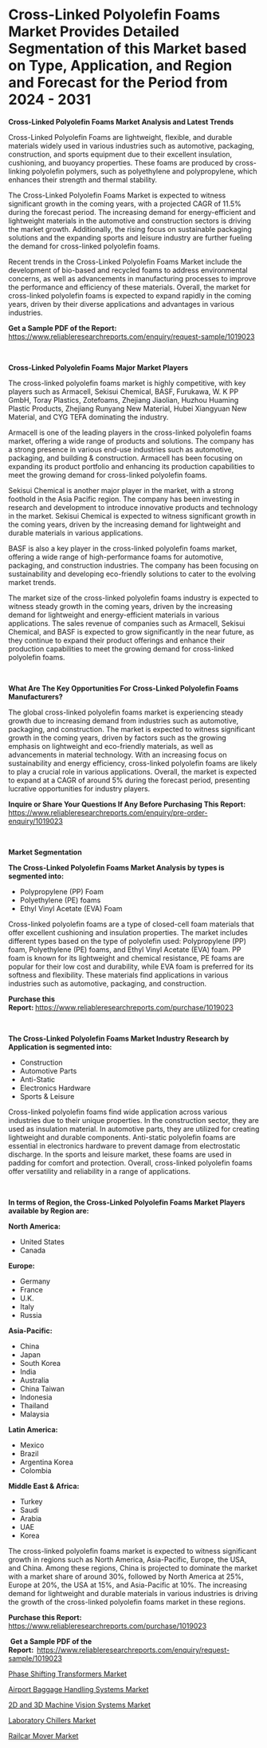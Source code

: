 <p><h1>Cross-Linked Polyolefin Foams Market Provides Detailed Segmentation of this Market based on Type, Application, and Region and Forecast for the Period from 2024 - 2031</h1></p><p><strong>Cross-Linked Polyolefin Foams Market Analysis and Latest Trends</strong></p>
<p><p>Cross-Linked Polyolefin Foams are lightweight, flexible, and durable materials widely used in various industries such as automotive, packaging, construction, and sports equipment due to their excellent insulation, cushioning, and buoyancy properties. These foams are produced by cross-linking polyolefin polymers, such as polyethylene and polypropylene, which enhances their strength and thermal stability.</p><p>The Cross-Linked Polyolefin Foams Market is expected to witness significant growth in the coming years, with a projected CAGR of 11.5% during the forecast period. The increasing demand for energy-efficient and lightweight materials in the automotive and construction sectors is driving the market growth. Additionally, the rising focus on sustainable packaging solutions and the expanding sports and leisure industry are further fueling the demand for cross-linked polyolefin foams.</p><p>Recent trends in the Cross-Linked Polyolefin Foams Market include the development of bio-based and recycled foams to address environmental concerns, as well as advancements in manufacturing processes to improve the performance and efficiency of these materials. Overall, the market for cross-linked polyolefin foams is expected to expand rapidly in the coming years, driven by their diverse applications and advantages in various industries.</p></p>
<p><strong>Get a Sample PDF of the Report:&nbsp;</strong> <a href="https://www.reliableresearchreports.com/enquiry/request-sample/1019023">https://www.reliableresearchreports.com/enquiry/request-sample/1019023</a></p>
<p>&nbsp;</p>
<p><strong>Cross-Linked Polyolefin Foams Major Market Players</strong></p>
<p><p>The cross-linked polyolefin foams market is highly competitive, with key players such as Armacell, Sekisui Chemical, BASF, Furukawa, W. K PP GmbH, Toray Plastics, Zotefoams, Zhejiang Jiaolian, Huzhou Huaming Plastic Products, Zhejiang Runyang New Material, Hubei Xiangyuan New Material, and CYG TEFA dominating the industry.</p><p>Armacell is one of the leading players in the cross-linked polyolefin foams market, offering a wide range of products and solutions. The company has a strong presence in various end-use industries such as automotive, packaging, and building & construction. Armacell has been focusing on expanding its product portfolio and enhancing its production capabilities to meet the growing demand for cross-linked polyolefin foams.</p><p>Sekisui Chemical is another major player in the market, with a strong foothold in the Asia Pacific region. The company has been investing in research and development to introduce innovative products and technology in the market. Sekisui Chemical is expected to witness significant growth in the coming years, driven by the increasing demand for lightweight and durable materials in various applications.</p><p>BASF is also a key player in the cross-linked polyolefin foams market, offering a wide range of high-performance foams for automotive, packaging, and construction industries. The company has been focusing on sustainability and developing eco-friendly solutions to cater to the evolving market trends.</p><p>The market size of the cross-linked polyolefin foams industry is expected to witness steady growth in the coming years, driven by the increasing demand for lightweight and energy-efficient materials in various applications. The sales revenue of companies such as Armacell, Sekisui Chemical, and BASF is expected to grow significantly in the near future, as they continue to expand their product offerings and enhance their production capabilities to meet the growing demand for cross-linked polyolefin foams.</p></p>
<p>&nbsp;</p>
<p><strong>What Are The Key Opportunities For Cross-Linked Polyolefin Foams Manufacturers?</strong></p>
<p><p>The global cross-linked polyolefin foams market is experiencing steady growth due to increasing demand from industries such as automotive, packaging, and construction. The market is expected to witness significant growth in the coming years, driven by factors such as the growing emphasis on lightweight and eco-friendly materials, as well as advancements in material technology. With an increasing focus on sustainability and energy efficiency, cross-linked polyolefin foams are likely to play a crucial role in various applications. Overall, the market is expected to expand at a CAGR of around 5% during the forecast period, presenting lucrative opportunities for industry players.</p></p>
<p><strong>Inquire or Share Your Questions If Any Before Purchasing This Report:</strong> <a href="https://www.reliableresearchreports.com/enquiry/pre-order-enquiry/1019023">https://www.reliableresearchreports.com/enquiry/pre-order-enquiry/1019023</a></p>
<p>&nbsp;</p>
<p><strong>Market Segmentation</strong></p>
<p><strong>The Cross-Linked Polyolefin Foams Market Analysis by types is segmented into:</strong></p>
<p><ul><li>Polypropylene (PP) Foam</li><li>Polyethylene (PE) foams</li><li>Ethyl Vinyl Acetate (EVA) Foam</li></ul></p>
<p><p>Cross-linked polyolefin foams are a type of closed-cell foam materials that offer excellent cushioning and insulation properties. The market includes different types based on the type of polyolefin used: Polypropylene (PP) foam, Polyethylene (PE) foams, and Ethyl Vinyl Acetate (EVA) foam. PP foam is known for its lightweight and chemical resistance, PE foams are popular for their low cost and durability, while EVA foam is preferred for its softness and flexibility. These materials find applications in various industries such as automotive, packaging, and construction.</p></p>
<p><strong>Purchase this Report:&nbsp;</strong><a href="https://www.reliableresearchreports.com/purchase/1019023">https://www.reliableresearchreports.com/purchase/1019023</a></p>
<p>&nbsp;</p>
<p><strong>The Cross-Linked Polyolefin Foams Market Industry Research by Application is segmented into:</strong></p>
<p><ul><li>Construction</li><li>Automotive Parts</li><li>Anti-Static</li><li>Electronics Hardware</li><li>Sports & Leisure</li></ul></p>
<p><p>Cross-linked polyolefin foams find wide application across various industries due to their unique properties. In the construction sector, they are used as insulation material. In automotive parts, they are utilized for creating lightweight and durable components. Anti-static polyolefin foams are essential in electronics hardware to prevent damage from electrostatic discharge. In the sports and leisure market, these foams are used in padding for comfort and protection. Overall, cross-linked polyolefin foams offer versatility and reliability in a range of applications.</p></p>
<p>&nbsp;</p>
<p><strong>In terms of Region, the Cross-Linked Polyolefin Foams Market Players available by Region are:</strong></p>
<p>
    <p> <strong> North America: </strong>
        <ul>
            <li>United States</li>
            <li>Canada</li>
        </ul>
        </p> 
    <p> <strong> Europe: </strong>
        <ul>
            <li>Germany</li>
            <li>France</li>
            <li>U.K.</li>
            <li>Italy</li>
            <li>Russia</li>
        </ul>
        </p> 
    <p> <strong> Asia-Pacific: </strong>
        <ul>
            <li>China</li>
            <li>Japan</li>
            <li>South Korea</li>
            <li>India</li>
            <li>Australia</li>
            <li>China Taiwan</li>
            <li>Indonesia</li>
            <li>Thailand</li>
            <li>Malaysia</li>
        </ul>
        </p> 
    <p> <strong> Latin America: </strong>
        <ul>
            <li>Mexico</li>
            <li>Brazil</li>
            <li>Argentina Korea</li>
            <li>Colombia</li>
        </ul>
        </p> 
    <p> <strong> Middle East & Africa: </strong>
        <ul>
            <li>Turkey</li>
            <li>Saudi</li>
            <li>Arabia</li>
            <li>UAE</li>
            <li>Korea</li>
        </ul>
    </p>
    </p>
<p><p>The cross-linked polyolefin foams market is expected to witness significant growth in regions such as North America, Asia-Pacific, Europe, the USA, and China. Among these regions, China is projected to dominate the market with a market share of around 30%, followed by North America at 25%, Europe at 20%, the USA at 15%, and Asia-Pacific at 10%. The increasing demand for lightweight and durable materials in various industries is driving the growth of the cross-linked polyolefin foams market in these regions.</p></p>
<p><strong>Purchase this Report: </strong><a href="https://www.reliableresearchreports.com/purchase/1019023">https://www.reliableresearchreports.com/purchase/1019023</a></p>
<p>&nbsp;<strong>Get a Sample PDF of the Report:&nbsp;&nbsp;</strong><a href="https://www.reliableresearchreports.com/enquiry/request-sample/1019023">https://www.reliableresearchreports.com/enquiry/request-sample/1019023</a></p>
<p><strong></strong></p>
<p><p><a href="https://medium.com/@kendraadams4456/phase-shifting-transformers-market-analysis-its-cagr-market-segmentation-and-global-industry-e7338717cf88">Phase Shifting Transformers Market</a></p><p><a href="https://medium.com/@kendraadams4456/airport-baggage-handling-systems-market-insights-into-market-cagr-market-trends-and-growth-9e8f9fd38bfe">Airport Baggage Handling Systems Market</a></p><p><a href="https://medium.com/@gaberaynor54567/2d-and-3d-machine-vision-systems-market-the-key-to-successful-business-strategy-forecast-till-2031-995f01f8f074">2D and 3D Machine Vision Systems Market</a></p><p><a href="https://medium.com/@donaldyoung656/laboratory-chillers-market-comprehensive-assessment-by-type-application-and-geography-87259fe16570">Laboratory Chillers Market</a></p><p><a href="https://medium.com/@gaberaynor54567/railcar-mover-market-the-key-to-successful-business-strategy-forecast-till-2031-1880d3821459">Railcar Mover Market</a></p></p>